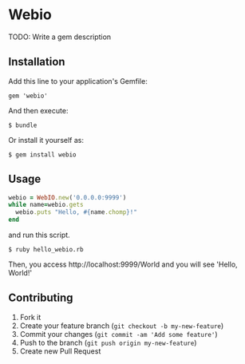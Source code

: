 # Webio

TODO: Write a gem description

## Installation

Add this line to your application's Gemfile:

    gem 'webio'

And then execute:

    $ bundle

Or install it yourself as:

    $ gem install webio

## Usage

```hello_webio.rb
webio = WebIO.new('0.0.0.0:9999')
while name=webio.gets
  webio.puts "Hello, #{name.chomp}!"
end
```

and run this script.

```
$ ruby hello_webio.rb
```

Then, you access http://localhost:9999/World and you will see 'Hello, World!'



## Contributing

1. Fork it
2. Create your feature branch (`git checkout -b my-new-feature`)
3. Commit your changes (`git commit -am 'Add some feature'`)
4. Push to the branch (`git push origin my-new-feature`)
5. Create new Pull Request

